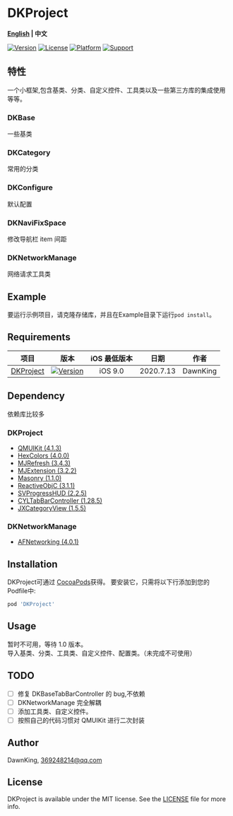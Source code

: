 # DKProject

**[English](./README_EN.md) | 中文**
 
[![Version](https://img.shields.io/cocoapods/v/DKProject.svg?style=flat)](https://cocoapods.org/pods/DKProject)
[![License](https://img.shields.io/cocoapods/l/DKProject.svg?style=flat)](https://cocoapods.org/pods/DKProject)
[![Platform](https://img.shields.io/cocoapods/p/DKProject.svg?style=flat)](https://cocoapods.org/pods/DKProject)
[![Support](https://img.shields.io/badge/support-iOS%209.0+%20-red.svg?style=flat)](https://www.apple.com/nl/ios/)&nbsp;

## 特性

一个小框架,包含基类、分类、自定义控件、工具类以及一些第三方库的集成使用等等。

### DKBase

一些基类

### DKCategory

常用的分类

### DKConfigure

默认配置

### DKNaviFixSpace

修改导航栏 item 间距

### DKNetworkManage

网络请求工具类

## Example

要运行示例项目，请克隆存储库，并且在Example目录下运行`pod install`。

## Requirements

项目 | 版本 | iOS 最低版本 | 日期 | 作者
:-: | :-: | :-: | :-: | :-:
[DKProject](https://github.com/CoderDawnKing/DKProject.git) | [![Version](https://img.shields.io/cocoapods/v/DKProject.svg?style=flat)](https://cocoapods.org/pods/DKProject) | iOS 9.0 | 2020.7.13 | DawnKing

## Dependency

依赖库比较多
### DKProject 
* [QMUIKit (4.1.3)](https://github.com/Tencent/QMUI_iOS)
* [HexColors (4.0.0)](https://github.com/mRs-/HexColors)
* [MJRefresh (3.4.3)](https://github.com/CoderMJLee/MJRefresh)
* [MJExtension (3.2.2)](https://github.com/CoderMJLee/MJExtension)
* [Masonry (1.1.0)](https://github.com/SnapKit/Masonry)
* [ReactiveObjC (3.1.1)](https://github.com/ReactiveCocoa/ReactiveObjC)
* [SVProgressHUD (2.2.5)](https://github.com/SVProgressHUD/SVProgressHUD)
* [CYLTabBarController (1.28.5)](https://github.com/ChenYilong/CYLTabBarController)
* [JXCategoryView (1.5.5)](https://github.com/pujiaxin33/JXCategoryView)
### DKNetworkManage
* [AFNetworking (4.0.1)](https://github.com/AFNetworking/AFNetworking)

## Installation
DKProject可通过 [CocoaPods](https://cocoapods.org/pods/DKProject)获得。
要安装它，只需将以下行添加到您的Podfile中:

```ruby
pod 'DKProject'
```

## Usage

暂时不可用，等待 1.0 版本。  
导入基类、分类、工具类、自定义控件、配置类。（未完成不可使用）

## TODO
- [ ] 修复 DKBaseTabBarController 的 bug,不依赖
- [ ] DKNetworkManage 完全解耦
- [ ] 添加工具类、自定义控件。
- [ ] 按照自己的代码习惯对 QMUIKit 进行二次封装

## Author

DawnKing, 369248214@qq.com

## License

DKProject is available under the MIT license. See the [LICENSE](https://github.com/CoderDawnKing/DKProject/blob/master/LICENSE) file for more info.
